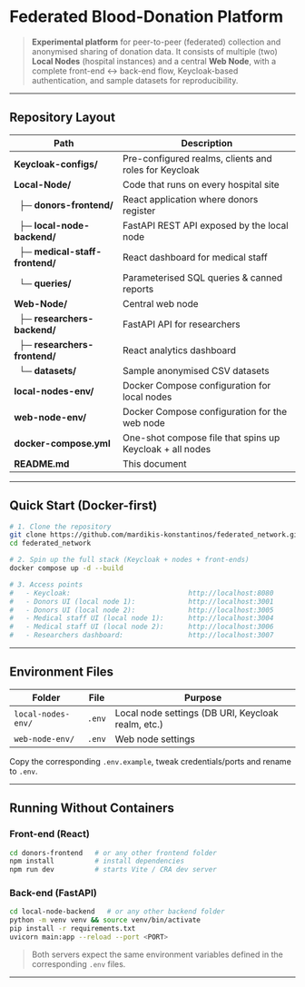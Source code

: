 # Federated Blood-Donation Platform

> **Experimental platform** for peer-to-peer (federated) collection and anonymised sharing of donation data.
> It consists of multiple (two) **Local Nodes** (hospital instances) and a central **Web Node**, with a complete front-end ↔ back-end flow, Keycloak-based authentication, and sample datasets for reproducibility.

---

## Repository Layout

| Path | Description |
|------|-------------|
| **Keycloak-configs/** | Pre-configured realms, clients and roles for Keycloak |
| **Local-Node/** | Code that runs on every hospital site |
| &nbsp;&nbsp;├─ **donors-frontend/** | React application where donors register |
| &nbsp;&nbsp;├─ **local-node-backend/** | FastAPI REST API exposed by the local node |
| &nbsp;&nbsp;├─ **medical-staff-frontend/** | React dashboard for medical staff |
| &nbsp;&nbsp;└─ **queries/** | Parameterised SQL queries & canned reports |
| **Web-Node/** | Central web node |
| &nbsp;&nbsp;├─ **researchers-backend/** | FastAPI API for researchers |
| &nbsp;&nbsp;├─ **researchers-frontend/** | React analytics dashboard |
| &nbsp;&nbsp;└─ **datasets/** | Sample anonymised CSV datasets |
| **local-nodes-env/** | Docker Compose configuration for local nodes |
| **web-node-env/** | Docker Compose configuration for the web node |
| **docker-compose.yml** | One-shot compose file that spins up Keycloak + all nodes |
| **README.md** | This document |

---

## Quick Start (Docker-first)

```bash
# 1. Clone the repository
git clone https://github.com/mardikis-konstantinos/federated_network.git
cd federated_network

# 2. Spin up the full stack (Keycloak + nodes + front-ends)
docker compose up -d --build

# 3. Access points
#   - Keycloak:                             http://localhost:8080
#   - Donors UI (local node 1):             http://localhost:3001
#   - Donors UI (local node 2):             http://localhost:3005
#   - Medical staff UI (local node 1):      http://localhost:3004
#   - Medical staff UI (local node 2):      http://localhost:3006
#   - Researchers dashboard:                http://localhost:3007
```
---

## Environment Files

| Folder | File | Purpose |
|--------|------|---------|
| `local-nodes-env/` | `.env` | Local node settings (DB URI, Keycloak realm, etc.) |
| `web-node-env/` | `.env` | Web node settings |

Copy the corresponding `.env.example`, tweak credentials/ports and rename to `.env`.

---

## Running Without Containers  

### Front-end (React)

```bash
cd donors-frontend   # or any other frontend folder
npm install          # install dependencies
npm run dev          # starts Vite / CRA dev server
```

### Back-end (FastAPI)

```bash
cd local-node-backend   # or any other backend folder
python -m venv venv && source venv/bin/activate
pip install -r requirements.txt
uvicorn main:app --reload --port <PORT>
```

> Both servers expect the same environment variables defined in the corresponding `.env` files.

---
